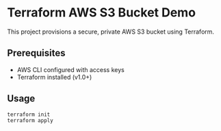 # Terraform AWS S3 Bucket Demo

This project provisions a secure, private AWS S3 bucket using Terraform.

## Prerequisites

- AWS CLI configured with access keys
- Terraform installed (v1.0+)

## Usage

```bash
terraform init
terraform apply
